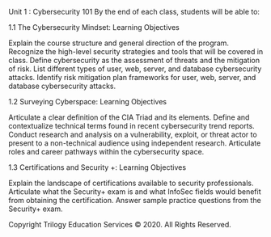 Unit 1 : Cybersecurity 101
By the end of each class, students will be able to:

1.1 The Cybersecurity Mindset: Learning Objectives

Explain the course structure and general direction of the program.
Recognize the high-level security strategies and tools that will be covered in class.
Define cybersecurity as the assessment of threats and the mitigation of risk.
List different types of user, web, server, and database cybersecurity attacks.
Identify risk mitigation plan frameworks for user, web, server, and database cybersecurity attacks.


1.2 Surveying Cyberspace: Learning Objectives

Articulate a clear definition of the CIA Triad and its elements.
Define and contextualize technical terms found in recent cybersecurity trend reports.
Conduct research and analysis on a vulnerability, exploit, or threat actor to present to a non-technical audience using independent research.
Articulate roles and career pathways within the cybersecurity space.


1.3 Certifications and Security +: Learning Objectives

Explain the landscape of certifications available to security professionals.
Articulate what the Security+ exam is and what InfoSec fields would benefit from obtaining the certification.
Answer sample practice questions from the Security+ exam.



Copyright
Trilogy Education Services © 2020. All Rights Reserved.